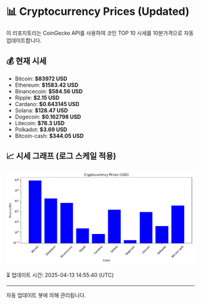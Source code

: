 
# 📊 Cryptocurrency Prices (Updated)

이 리포지토리는 CoinGecko API를 사용하여 코인 TOP 10 시세를 10분가격으로 자동 업데이트합니다.

## 💰 현재 시세
- Bitcoin: **$83972 USD**
- Ethereum: **$1583.42 USD**
- Binancecoin: **$584.56 USD**
- Ripple: **$2.15 USD**
- Cardano: **$0.643145 USD**
- Solana: **$128.47 USD**
- Dogecoin: **$0.162798 USD**
- Litecoin: **$78.3 USD**
- Polkadot: **$3.69 USD**
- Bitcoin-cash: **$344.05 USD**

## 📈 시세 그래프 (로그 스케일 적용)
![Crypto Prices](crypto_prices.png)

⏳ 업데이트 시간: 2025-04-13 14:55:40 (UTC)

---
자동 업데이트 봇에 의해 관리됩니다.
